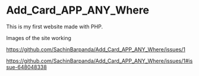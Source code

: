 # Add_Card_APP_ANY_Where
This is my first website made with PHP.

Images of the site working

https://github.com/SachinBarpanda/Add_Card_APP_ANY_Where/issues/1

https://github.com/SachinBarpanda/Add_Card_APP_ANY_Where/issues/1#issue-648048338







